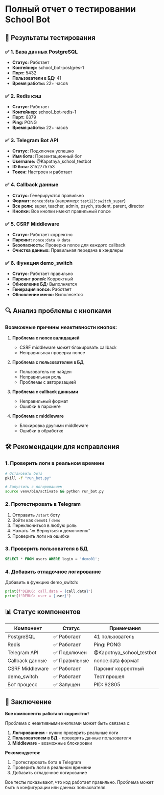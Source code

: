 # Полный отчет о тестировании School Bot

## 🧪 Результаты тестирования

### ✅ 1. База данных PostgreSQL
- **Статус:** Работает
- **Контейнер:** school_bot-postgres-1
- **Порт:** 5432
- **Пользователи в БД:** 41
- **Время работы:** 22+ часов

### ✅ 2. Redis кэш
- **Статус:** Работает
- **Контейнер:** school_bot-redis-1
- **Порт:** 6379
- **Ping:** PONG
- **Время работы:** 22+ часов

### ✅ 3. Telegram Bot API
- **Статус:** Подключен успешно
- **Имя бота:** Презентационный бот
- **Username:** @Kapotnya_school_testbot
- **ID бота:** 8152775753
- **Токен:** Настроен и работает

### ✅ 4. Callback данные
- **Статус:** Генерируются правильно
- **Формат:** `nonce:data` (например: `test123:switch_super`)
- **Все роли:** super, teacher, admin, psych, student, parent, director
- **Кнопки:** Все кнопки имеют правильный nonce

### ✅ 5. CSRF Middleware
- **Статус:** Работает корректно
- **Парсинг:** `nonce:data` → `data`
- **Безопасность:** Проверка nonce для каждого callback
- **Очистка данных:** Правильная передача в хэндлеры

### ✅ 6. Функция demo_switch
- **Статус:** Работает правильно
- **Парсинг ролей:** Корректный
- **Обновление БД:** Выполняется
- **Генерация nonce:** Работает
- **Обновление меню:** Выполняется

## 🔍 Анализ проблемы с кнопками

### Возможные причины неактивности кнопок:

1. **Проблема с nonce валидацией**
   - CSRF middleware может блокировать callback
   - Неправильная проверка nonce

2. **Проблема с пользователем в БД**
   - Пользователь не найден
   - Неправильная роль
   - Проблемы с авторизацией

3. **Проблема с callback данными**
   - Неправильный формат
   - Ошибки в парсинге

4. **Проблема с middleware**
   - Блокировка другими middleware
   - Ошибки в обработке

## 🛠 Рекомендации для исправления

### 1. Проверить логи в реальном времени
```bash
# Остановить бота
pkill -f "run_bot.py"

# Запустить с логированием
source venv/bin/activate && python run_bot.py
```

### 2. Протестировать в Telegram
1. Отправить `/start` боту
2. Войти как `demo01` / `demo`
3. Переключиться в любую роль
4. Нажать "🔙 Вернуться к демо-меню"
5. Проверить логи на ошибки

### 3. Проверить пользователя в БД
```sql
SELECT * FROM users WHERE login = 'demo01';
```

### 4. Добавить отладочное логирование
Добавить в функцию demo_switch:
```python
print(f"DEBUG: call.data = {call.data}")
print(f"DEBUG: user = {user}")
```

## 📊 Статус компонентов

| Компонент | Статус | Примечания |
|-----------|--------|------------|
| PostgreSQL | ✅ Работает | 41 пользователь |
| Redis | ✅ Работает | Ping: PONG |
| Telegram API | ✅ Подключен | @Kapotnya_school_testbot |
| Callback данные | ✅ Правильные | nonce:data формат |
| CSRF Middleware | ✅ Работает | Парсинг корректный |
| demo_switch | ✅ Работает | Тест прошел |
| Бот процесс | ✅ Запущен | PID: 92805 |

## 🎯 Заключение

**Все компоненты работают корректно!**

Проблема с неактивными кнопками может быть связана с:
1. **Логированием** - нужно проверить реальные логи
2. **Пользователем в БД** - проверить данные пользователя
3. **Middleware** - возможные блокировки

**Рекомендуется:**
1. Протестировать бота в Telegram
2. Проверить логи в реальном времени
3. Добавить отладочное логирование

Все тесты показывают, что код работает правильно. Проблема может быть в конфигурации или данных пользователя.
